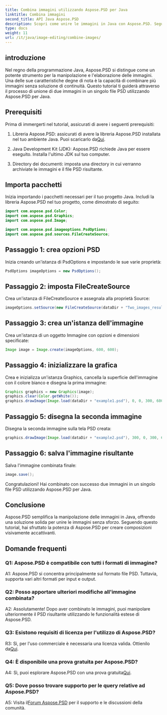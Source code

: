 ```yaml
---
title: Combina immagini utilizzando Aspose.PSD per Java
linktitle: Combina immagini
second_title: API Java Aspose.PSD
description: Scopri come unire le immagini in Java con Aspose.PSD. Segui la nostra guida passo passo per una perfetta combinazione di immagini.
type: docs
weight: 11
url: /it/java/image-editing/combine-images/
---
```

## introduzione

Nel regno della programmazione Java, Aspose.PSD si distingue come un potente strumento per la manipolazione e l'elaborazione delle immagini. Una delle sue caratteristiche degne di nota è la capacità di combinare più immagini senza soluzione di continuità. Questo tutorial ti guiderà attraverso il processo di unione di due immagini in un singolo file PSD utilizzando Aspose.PSD per Java.

## Prerequisiti

Prima di immergerti nel tutorial, assicurati di avere i seguenti prerequisiti:

1.  Libreria Aspose.PSD: assicurati di avere la libreria Aspose.PSD installata nel tuo ambiente Java. Puoi scaricarlo da[Qui](https://releases.aspose.com/psd/java/).

2. Java Development Kit (JDK): Aspose.PSD richiede Java per essere eseguito. Installa l'ultimo JDK sul tuo computer.

3. Directory dei documenti: imposta una directory in cui verranno archiviate le immagini e il file PSD risultante.

## Importa pacchetti

Inizia importando i pacchetti necessari per il tuo progetto Java. Includi la libreria Aspose.PSD nel tuo progetto, come dimostrato di seguito:

```java
import com.aspose.psd.Color;
import com.aspose.psd.Graphics;
import com.aspose.psd.Image;

import com.aspose.psd.imageoptions.PsdOptions;
import com.aspose.psd.sources.FileCreateSource;
```

## Passaggio 1: crea opzioni PSD

Inizia creando un'istanza di PsdOptions e impostando le sue varie proprietà:

```java
PsdOptions imageOptions = new PsdOptions();
```

## Passaggio 2: imposta FileCreateSource

Crea un'istanza di FileCreateSource e assegnala alla proprietà Source:

```java
imageOptions.setSource(new FileCreateSource(dataDir + "Two_images_result_out.psd", false));
```

## Passaggio 3: crea un'istanza dell'immagine

Crea un'istanza di un oggetto Immagine con opzioni e dimensioni specificate:

```java
Image image = Image.create(imageOptions, 600, 600);
```

## Passaggio 4: inizializzare la grafica

Crea e inizializza un'istanza Graphics, cancella la superficie dell'immagine con il colore bianco e disegna la prima immagine:

```java
Graphics graphics = new Graphics(image);
graphics.clear(Color.getWhite());
graphics.drawImage(Image.load(dataDir + "example1.psd"), 0, 0, 300, 600);
```

## Passaggio 5: disegna la seconda immagine

Disegna la seconda immagine sulla tela PSD creata:

```java
graphics.drawImage(Image.load(dataDir + "example2.psd"), 300, 0, 300, 600);
```

## Passaggio 6: salva l'immagine risultante

Salva l'immagine combinata finale:

```java
image.save();
```

Congratulazioni! Hai combinato con successo due immagini in un singolo file PSD utilizzando Aspose.PSD per Java.

## Conclusione

Aspose.PSD semplifica la manipolazione delle immagini in Java, offrendo una soluzione solida per unire le immagini senza sforzo. Seguendo questo tutorial, hai sfruttato la potenza di Aspose.PSD per creare composizioni visivamente accattivanti.

## Domande frequenti

### Q1: Aspose.PSD è compatibile con tutti i formati di immagine?

A1: Aspose.PSD si concentra principalmente sul formato file PSD. Tuttavia, supporta vari altri formati per input e output.

### Q2: Posso apportare ulteriori modifiche all'immagine combinata?

A2: Assolutamente! Dopo aver combinato le immagini, puoi manipolare ulteriormente il PSD risultante utilizzando le funzionalità estese di Aspose.PSD.

### Q3: Esistono requisiti di licenza per l'utilizzo di Aspose.PSD?

 R3: Sì, per l'uso commerciale è necessaria una licenza valida. Ottienilo da[Qui](https://purchase.aspose.com/buy).

### Q4: È disponibile una prova gratuita per Aspose.PSD?

 A4: Sì, puoi esplorare Aspose.PSD con una prova gratuita[Qui](https://releases.aspose.com/).

### Q5: Dove posso trovare supporto per le query relative ad Aspose.PSD?

 A5: Visita il[Forum Aspose.PSD](https://forum.aspose.com/c/psd/34) per il supporto e le discussioni della comunità.